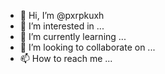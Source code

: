 - 👋 Hi, I’m @pxrpkuxh
- 👀 I’m interested in ...
- 🌱 I’m currently learning ...
- 💞️ I’m looking to collaborate on ...
- 📫 How to reach me ...

<!---
pxrpkuxh/pxrpkuxh is a ✨ special ✨ repository because its `README.md` (this file) appears on your GitHub profile.
You can click the Preview link to take a look at your changes.
--->

